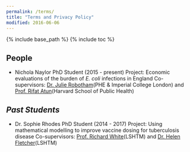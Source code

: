 ```yaml
---
permalink: /terms/
title: "Terms and Privacy Policy"
modified: 2016-06-06
---
```


{% include base_path %}
{% include toc %}

## People

* Nichola Naylor
PhD Student (2015 - present) 
Project: Economic evaluations of the burden of *E. coli* infections in England
Co-supervisors: [Dr. Julie Robotham](http://www.imperial.ac.uk/people/j.robotham)(PHE & Imperial College London) and [Prof. Rifat Atun](https://www.hsph.harvard.edu/rifat-atun/)(Harvard School of Public Health) 

## *Past Students*

* Dr. Sophie Rhodes
PhD Student (2014 - 2017) 
Project: Using mathematical modelling to improve vaccine dosing for tuberculosis disease
Co-supervisors: [Prof. Richard White](https://www.lshtm.ac.uk/aboutus/people/white.richard)(LSHTM) and [Dr. Helen Fletcher](https://www.lshtm.ac.uk/aboutus/people/fletcher.helen)(LSHTM) 
